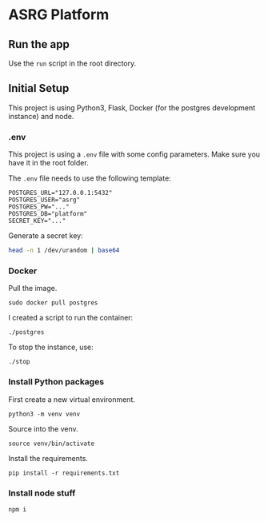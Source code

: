 # ASRG Platform

## Run the app

Use the `run` script in the root directory.


## Initial Setup

This project is using Python3, Flask, Docker (for the postgres development instance) and node.


### .env

This project is using a `.env` file with some config parameters. Make sure you have it in the root folder.

The `.env` file needs to use the following template:

```
POSTGRES_URL="127.0.0.1:5432"
POSTGRES_USER="asrg"
POSTGRES_PW="..."
POSTGRES_DB="platform"
SECRET_KEY="..."
```

Generate a secret key:

```bash
head -n 1 /dev/urandom | base64
```

### Docker

Pull the image.

`sudo docker pull postgres`

I created a script to run the container:

`./postgres`

To stop the instance, use:

`./stop`


### Install Python packages

First create a new virtual environment.

`python3 -m venv venv`

Source into the venv.

`source venv/bin/activate`

Install the requirements.

`pip install -r requirements.txt`

### Install node stuff

`npm i`
